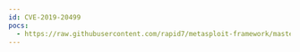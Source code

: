 ```yaml
---
id: CVE-2019-20499
pocs:
  - https://raw.githubusercontent.com/rapid7/metasploit-framework/master/modules/exploits/linux/http/dlink_dwl_2600_command_injection.rb
---
```

